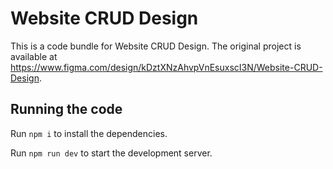 
  # Website CRUD Design

  This is a code bundle for Website CRUD Design. The original project is available at https://www.figma.com/design/kDztXNzAhvpVnEsuxscI3N/Website-CRUD-Design.

  ## Running the code

  Run `npm i` to install the dependencies.

  Run `npm run dev` to start the development server.
  